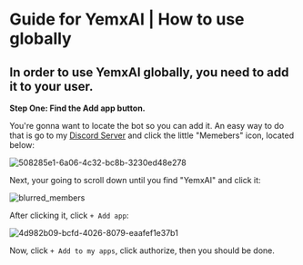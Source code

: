 # Guide for YemxAI | How to use globally



## In order to use YemxAI globally, you need to add it to your user.

**Step One: Find the Add app button.**

You're gonna want to locate the bot so you can add it. An easy way to do that is go to my [Discord Server](https://discord.gg/PymAgpenPU) and click the little "Memebers" icon, located below:

![508285e1-6a06-4c32-bc8b-3230ed48e278](https://github.com/user-attachments/assets/42df758a-5b8f-4ca6-b1f6-83c012f5943c)


Next, your going to scroll down until you find "YemxAI" and click it:

![blurred_members](https://github.com/user-attachments/assets/5f2de50b-7d1f-4918-b29d-65974f73eeb7)


After clicking it, click `+ Add app`:

![4d982b09-bcfd-4026-8079-eaafef1e37b1](https://github.com/user-attachments/assets/b486964f-a2fb-4df8-8574-b0a67a54b52f)


Now, click `+ Add to my apps`, click authorize, then you should be done.
